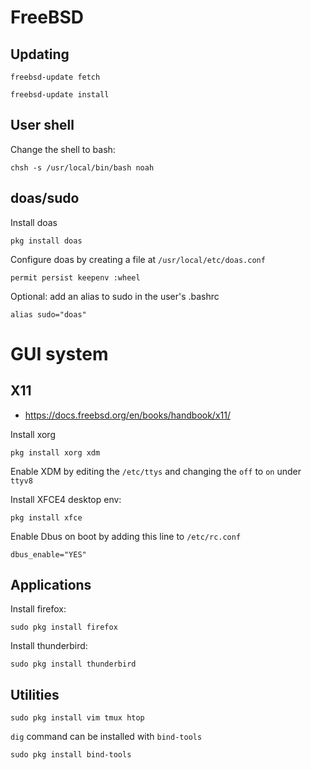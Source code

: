 # FreeBSD

## Updating 

    freebsd-update fetch

    freebsd-update install

## User shell

Change the shell to bash: 

    chsh -s /usr/local/bin/bash noah

## doas/sudo

Install doas

    pkg install doas

Configure doas by creating a file at `/usr/local/etc/doas.conf`

    permit persist keepenv :wheel

Optional: add an alias to sudo in the user's .bashrc
    
    alias sudo="doas"

# GUI system

## X11 

* https://docs.freebsd.org/en/books/handbook/x11/

Install xorg

    pkg install xorg xdm

Enable XDM by editing the `/etc/ttys` and changing the `off` to `on` under `ttyv8`

Install XFCE4 desktop env: 

    pkg install xfce

Enable Dbus on boot by adding this line to `/etc/rc.conf`

    dbus_enable="YES"


## Applications

Install firefox: 

    sudo pkg install firefox

Install thunderbird: 

    sudo pkg install thunderbird


## Utilities

    sudo pkg install vim tmux htop

`dig` command can be installed with `bind-tools` 

    sudo pkg install bind-tools
